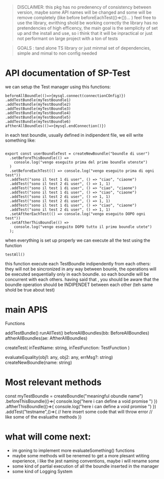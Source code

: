 > DISCLAIMER: this pkg has no predenency of consistency between version, maybe some API names will be changed and some will be remove completely (like before beforeEachTest(()=>{})...  )
feel free to use the library, evrithing shold be working correctly
the library has no pretendencies of high efficency,  the main goal is the semplicity of set up and the install and use, so i think that it will be inpractical or just not performant on large project with a ton of tests

>GOALS : tand alone TS library or just minmal set of dependencies, simple and mimal to non config needed 


# API documentation of SP-Test


we can setup the Test manager using this functions:



```TS
beforeAllBoundle(()=>{mysql.connect(connectionCOnfig)})
.addTestBundle(myTestBoundle1)
.addTestBundle(myTestBoundle2)
.addTestBundle(myTestBoundle3)
.addTestBundle(myTestBoundle4)
.addTestBundle(myTestBoundle5)
.addTestBundle(myTestBoundle6)
aftherAllBoundles(()=>{mysql.endConnection()})
```
in each test boundle, usually defined in indipendent file, we eill write something like:

```TS

export const userBoundleTest = createNewBoundle("boundle di user")
  .setBeforeThisBoundle(() =>
    console.log("vengo eseguito prima del primo boundle utenste")
  )
  .setBeforeEachTest(() => console.log("vengo eseguito prima di ogni test"))
  .addTest("sono il test 1 di user", () => "ciao", "ciaone")
  .addTest("sono il test 2 di user", () => 1, 1)
  .addTest("sono il test 1 di user", () => "ciao", "ciaone")
  .addTest("sono il test 1 di user", () => "ciao", "ciaone")
  .addTest("sono il test 2 di user", () => 1, 1)
  .addTest("sono il test 2 di user", () => 1, 1)
  .addTest("sono il test 1 di user", () => "ciao", "ciaone")
  .addTest("sono il test 2 di user", () => 1, 1)
  .setAftherEachTest(() => console.log("vengo eseguito DOPO ogni test"))
  .setAftherThisBoundle(() =>
    console.log("vengo eseguito DOPO tutto il primo boundle utete")
  );
```




when everything is set up properly we can execute all the test using the function 
```TS
testAll()
```
this function execute each TestBoundle indipendently from each others: they will not be sincronized in any way between bounle, the operations will be executed 
sequentially only in each boundle. so each boundle will be concurrent with each others.
having said that , you should be aware that the boundle operation should be INDIPENDET between each other (teh same shold be true about test)




# main APIS


Functions

addTestBundle()
runAllTest()
beforeAllBoundles(bb: BeforeAllBoundles)
aftherAllBoundles(ae: AftherAllBoundles)

createTest(
  inTestName: string,
  inTestFunction: TestFunction
)

evaluateEquality(obj1: any, obj2: any, errMsg?: string)
createNewBoundle(name: string)

# Most relevant methods 
const myTestBoundle = createBoundle("meaningful obundle name")
.beforeThisBoundle(()=>{
  console.log("here i can define a void promise ")
})
.aftherThisBoundle(()=>{
  console.log("here i can define a void promise ")
})
.addTest("testname",()=>{
  // here insert some code that will throw error
  // like some of the evaluathe methods
})



# what will come next:

* im goning to implement more evaluateSomething() functions 
* maybe some methods will be renemed to get a more plesant wtiting experience, 
i like the jest naming conventions, maybe i will rename some 
* some kind of partial execution of all the boundle inserted in the manager
* some kind of Logging System



